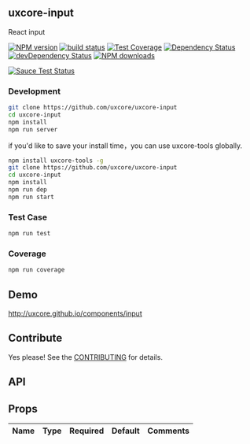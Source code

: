## uxcore-input

React input

[![NPM version][npm-image]][npm-url]
[![build status][travis-image]][travis-url]
[![Test Coverage][coveralls-image]][coveralls-url]
[![Dependency Status][dep-image]][dep-url]
[![devDependency Status][devdep-image]][devdep-url] 
[![NPM downloads][downloads-image]][npm-url]

[![Sauce Test Status][sauce-image]][sauce-url]

[npm-image]: http://img.shields.io/npm/v/uxcore-input.svg?style=flat-square
[npm-url]: http://npmjs.org/package/uxcore-input
[travis-image]: https://img.shields.io/travis/uxcore/uxcore-input.svg?style=flat-square
[travis-url]: https://travis-ci.org/uxcore/uxcore-input
[coveralls-image]: https://img.shields.io/coveralls/uxcore/uxcore-input.svg?style=flat-square
[coveralls-url]: https://coveralls.io/r/uxcore/uxcore-input?branch=master
[dep-image]: http://img.shields.io/david/uxcore/uxcore-input.svg?style=flat-square
[dep-url]: https://david-dm.org/uxcore/uxcore-input
[devdep-image]: http://img.shields.io/david/dev/uxcore/uxcore-input.svg?style=flat-square
[devdep-url]: https://david-dm.org/uxcore/uxcore-input#info=devDependencies
[downloads-image]: https://img.shields.io/npm/dm/uxcore-input.svg
[sauce-image]: https://saucelabs.com/browser-matrix/uxcore-input.svg
[sauce-url]: https://saucelabs.com/u/uxcore-input


### Development

```sh
git clone https://github.com/uxcore/uxcore-input
cd uxcore-input
npm install
npm run server
```

if you'd like to save your install time，you can use uxcore-tools globally.

```sh
npm install uxcore-tools -g
git clone https://github.com/uxcore/uxcore-input
cd uxcore-input
npm install
npm run dep
npm run start
```

### Test Case

```sh
npm run test
```

### Coverage

```sh
npm run coverage
```

## Demo

http://uxcore.github.io/components/input

## Contribute

Yes please! See the [CONTRIBUTING](https://github.com/uxcore/uxcore/blob/master/CONTRIBUTING.md) for details.

## API

## Props

| Name | Type | Required | Default | Comments |
|---|---|---|---|---|

